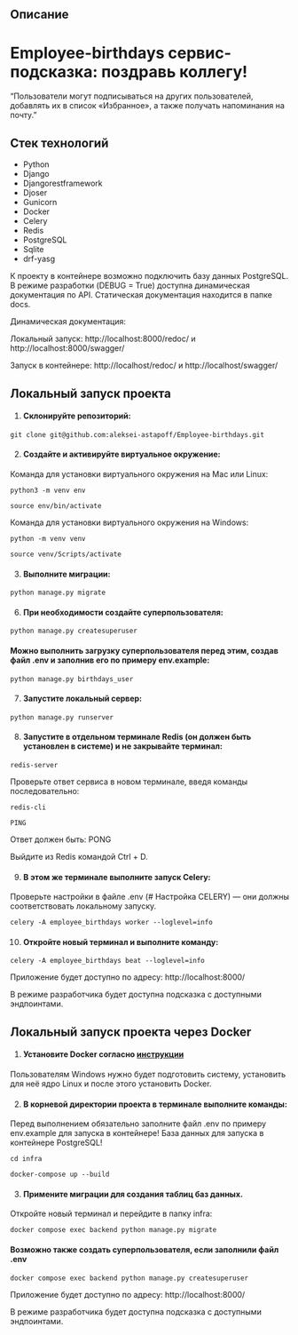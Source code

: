 
## Описание
# Employee-birthdays сервис-подсказка: поздравь коллегу!

“Пользователи могут подписываться на других пользователей, добавлять их в список «Избранное», а также получать напоминания на почту.”

## Стек технологий

- Python
- Django
- Djangorestframework
- Djoser
- Gunicorn
- Docker
- Celery
- Redis
- PostgreSQL
- Sqlite
- drf-yasg

К проекту в контейнере возможно подключить базу данных PostgreSQL.
В режиме разработки (DEBUG = True) доступна динамическая документация по API.
Статическая документация находится в папке docs.

Динамическая документация: 

Локальный запуск:
http://localhost:8000/redoc/ и http://localhost:8000/swagger/

Запуск в контейнере:
http://localhost/redoc/ и http://localhost/swagger/

## Локальный запуск проекта

1. #### Склонируйте репозиторий:
```
git clone git@github.com:aleksei-astapoff/Employee-birthdays.git
```

2. #### Создайте и активируйте виртуальное окружение:
Команда для установки виртуального окружения на Mac или Linux:
```
python3 -m venv env

source env/bin/activate
```

Команда для установки виртуального окружения на Windows:
```
python -m venv venv

source venv/Scripts/activate
```

3. #### Выполните миграции:
```
python manage.py migrate
```

6. #### При необходимости создайте суперпользователя:
```
python manage.py createsuperuser
```
  #### Можно выполнить загрузку суперпользователя перед этим, создав файл .env и заполнив его по примеру env.example:
```
python manage.py birthdays_user
```

7. #### Запустите локальный сервер:
```
python manage.py runserver
```

8. #### Запустите в отдельном терминале Redis (он должен быть установлен в системе) и не закрывайте терминал:
```
redis-server
```
Проверьте ответ сервиса в новом терминале, введя команды последовательно:
```
redis-cli

PING
```
Ответ должен быть: PONG

Выйдите из Redis командой Ctrl + D.

9. #### В этом же терминале выполните запуск Celery:
Проверьте настройки в файле .env (# Настройка CELERY) — они должны соответствовать локальному запуску.
```
celery -A employee_birthdays worker --loglevel=info
```

10. #### Откройте новый терминал и выполните команду:
```
celery -A employee_birthdays beat --loglevel=info

```

Приложение будет доступно по адресу: http://localhost:8000/

В режиме разработчика будет доступна подсказка с доступными эндпоинтами.

## Локальный запуск проекта через Docker

1. #### Установите Docker согласно [инструкции](https://docs.docker.com/engine/install/ubuntu/)
Пользователям Windows нужно будет подготовить систему, установить для неё ядро Linux и после этого установить Docker.

2. #### В корневой директории проекта в терминале выполните команды:
Перед выполнением обязательно заполните файл .env по примеру env.example для запуска в контейнере!
База данных для запуска в контейнере PostgreSQL!
```
cd infra

docker-compose up --build

```

3. #### Примените миграции для создания таблиц баз данных.
Откройте новый терминал и перейдите в папку infra:
```
docker compose exec backend python manage.py migrate 
```

#### Возможно также создать суперпользователя, если заполнили файл .env
```
docker compose exec backend python manage.py createsuperuser
```

Приложение будет доступно по адресу: http://localhost:8000/

В режиме разработчика будет доступна подсказка с доступными эндпоинтами.
